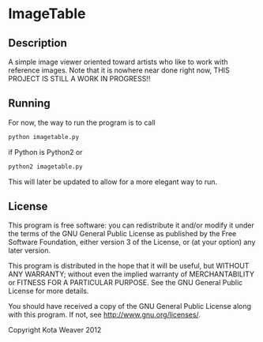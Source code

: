 ImageTable
==========

Description
-----------

A simple image viewer oriented toward artists who like to work with reference images.
Note that it is nowhere near done right now, THIS PROJECT IS STILL A WORK IN PROGRESS!!

Running
-------

For now, the way to run the program is to call
```bash
python imagetable.py
```
if Python is Python2 or
```bash
python2 imagetable.py
```

This will later be updated to allow for a more elegant way to run.

License
-------

This program is free software: you can redistribute it and/or modify
it under the terms of the GNU General Public License as published by
the Free Software Foundation, either version 3 of the License, or
(at your option) any later version.

This program is distributed in the hope that it will be useful,
but WITHOUT ANY WARRANTY; without even the implied warranty of
MERCHANTABILITY or FITNESS FOR A PARTICULAR PURPOSE.  See the
GNU General Public License for more details.

You should have received a copy of the GNU General Public License
along with this program.  If not, see <http://www.gnu.org/licenses/>.

Copyright Kota Weaver 2012